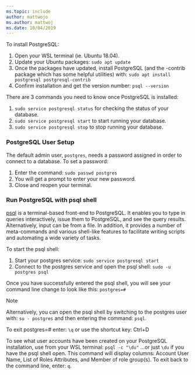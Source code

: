 ```yaml
---
ms.topic: include
author: mattwojo
ms.author: mattwoj
ms.date: 10/04/2019
---
```

To install PostgreSQL:

1. Open your WSL terminal (ie. Ubuntu 18.04).
2. Update your Ubuntu packages: `sudo apt update`
3. Once the packages have updated, install PostgreSQL (and the -contrib package which has some helpful utilities) with: `sudo apt install postgresql postgresql-contrib`
4. Confirm installation and get the version number: `psql --version`

There are 3 commands you need to know once PostgreSQL is installed:

1. `sudo service postgresql status` for checking the status of your database.
2. `sudo service postgresql start`  to start running your database.
3. `sudo service postgresql stop` to stop running your database.

### PostgreSQL User Setup

The default admin user, `postgres`, needs a password assigned in order to connect to a database. To set a password:

1. Enter the command: `sudo passwd postgres`
2. You will get a prompt to enter your new password.
3. Close and reopen your terminal.

### Run PostgreSQL with psql shell

[psql](https://www.postgresql.org/docs/10/app-psql.html) is a terminal-based front-end to PostgreSQL. It enables you to type in queries interactively, issue them to PostgreSQL, and see the query results. Alternatively, input can be from a file. In addition, it provides a number of meta-commands and various shell-like features to facilitate writing scripts and automating a wide variety of tasks.

To start the psql shell:

1. Start your postgres service: `sudo service postgresql start`
2. Connect to the postgres service and open the psql shell: `sudo -u postgres psql`

Once you have successfully entered the psql shell, you will see your command line change to look like this: `postgres=#`

> [!NOTE]
> Alternatively, you can open the psql shell by switching to the postgres user with: `su - postgres` and then entering the command: `psql`.

To exit postgres=# enter: `\q` or use the shortcut key: Ctrl+D

To see what user accounts have been created on your PostgreSQL installation, use from your WSL terminal: `psql -c "\du"` ...or just `\du` if you have the psql shell open. This command will display columns: Account User Name, List of Roles Attributes, and Member of role group(s). To exit back to the command line, enter: `q`.
